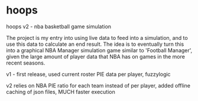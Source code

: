 # hoops
hoops v2 - nba basketball game simulation

The project is my entry into using live data to feed into a simulation, and to use this data to calculate an end result. 
The idea is to eventually turn this into a graphical NBA Manager simulation game similar to 'Football Manager', 
given the large amount of player data that NBA has on games in the more recent seasons.

v1 - first release, used current roster PIE data per player, fuzzylogic

v2 relies on NBA PIE ratio for each team instead of per player, added offline caching of json files, MUCH faster execution
